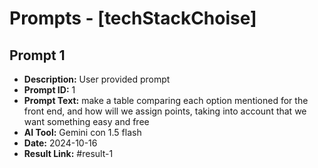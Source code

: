 # Prompts - [techStackChoise]

## Prompt 1
* **Description:** User provided prompt
* **Prompt ID:** 1
* **Prompt Text:** make a table comparing each option mentioned for the front end, and how will we assign points, taking into account that we want something easy and free
* **AI Tool:** Gemini con 1.5 flash
* **Date:** 2024-10-16
* **Result Link:** #result-1


